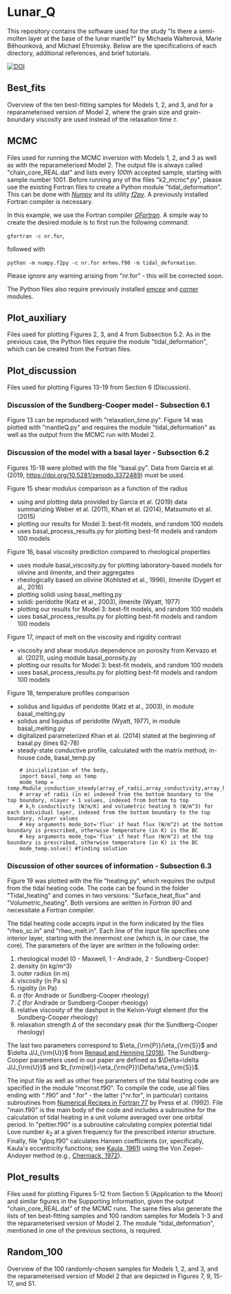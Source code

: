 # Lunar_Q

This repository contains the software used for the study "Is there a semi-molten layer at the base of the lunar mantle?" by Michaela Walterová, Marie Běhounková, and Michael Efroimsky. Below are the specifications of each directory, additional references, and brief tutorials.

[![DOI](https://zenodo.org/badge/557498850.svg)](https://zenodo.org/badge/latestdoi/557498850)

## Best_fits

Overview of the ten best-fitting samples for Models 1, 2, and 3, and for a reparameterised version of Model 2, where the grain size and grain-boundary viscosity are used instead of the relaxation time $\tau$.

## MCMC

Files used for running the MCMC inversion with Models 1, 2, and 3 as well as with the reparameterised Model 2. The output file is always called "chain_core_REAL.dat" and lists every *100th* accepted sample, starting with sample number 1001. Before running any of the files "k2_mcmc*.py", please use the existing Fortran files to create a Python module "tidal_deformation". This can be done with [*Numpy*](https://numpy.org/) and its utility [*f2py*](https://numpy.org/doc/stable/f2py/). A previously installed Fortran compiler is necessary.

In this example, we use the Fortran compiler [*GFortran*](https://gcc.gnu.org/wiki/GFortran). A simple way to create the desired module is to first run the following command:

`gfortran -c nr.for`,

followed with

`python -m numpy.f2py -c nr.for mrheo.f90 -m tidal_deformation`.

Please ignore any warning arising from "nr.for" - this will be corrected soon.

The Python files also require previously installed [*emcee*](https://emcee.readthedocs.io/en/stable/) and [*corner*](https://corner.readthedocs.io/en/latest/) modules.

## Plot_auxiliary

Files used for plotting Figures 2, 3, and 4 from Subsection 5.2. As in the previous case, the Python files require the module "tidal_deformation", which can be created from the Fortran files.

## Plot_discussion

Files used for plotting Figures 13-19 from Section 6 (Discussion).

### Discussion of the Sundberg-Cooper model - Subsection 6.1

Figure 13 can be reproduced with "relaxation_time.py". Figure 14 was plotted with "mantleQ.py" and requires the module "tidal_deformation" as well as the output from the MCMC run with Model 2.

### Discussion of the model with a basal layer - Subsection 6.2

Figures 15-18 were plotted with the file "basal.py". Data from Garcia et al. (2019, https://doi.org/10.5281/zenodo.3372489) must be used.

Figure 15 shear modulus comparison as a function of the radius
- using and plotting data provided by Garcia et al. (2019) data summarizing Weber et al. (2011), Khan et al. (2014), Matsumoto et al.  (2015)
- plotting our results for Model 3: best-fit models, and random 100 models
- uses basal_process_results.py for plotting best-fit models and random 100 models

Figure 16, basal viscosity prediction compared to rheological properties
- uses module basal_viscosity.py for plotting laboratory-based models for olivine and ilmenite, and their aggregates
- rheologically based on olivine (Kohlsted et al., 1996), ilmenite (Dygert et al., 2016)
- plotting solidi using basal_melting.py
- solidi: peridotite (Katz et al., 2003), ilmenite (Wyatt, 1977)
- plotting our results for Model 3: best-fit models, and random 100 models
- uses basal_process_results.py for plotting best-fit models and random 100 models

Figure 17, impact of melt on the viscosity and rigidity contrast
- viscosity and shear modulus dependence on porosity from Kervazo et al. (2021), using module basal_porosity.py
- plotting our results for Model 3: best-fit models, and random 100 models
- uses basal_process_results.py for plotting best-fit models and random 100 models

Figure 18, temperature profiles comparison
- solidus and liquidus of peridotite (Katz et al., 2003), in module basal_melting.py
- solidus and liquidus of peridotite (Wyatt, 1977), in module basal_melting.py
- digitalized parameterized Khan et al. (2014) stated at the beginning of basal.py (lines 62-78)
- steady-state conductive profile, calculated with the matrix method; in-house code, basal_temp.py

```
    # inicialization of the body, 
    import basal_temp as temp
    mode_temp = temp.Module_conduction_steady(array_of_radii,array_conductivity,array_heating,surface_boundary_condition_value,bottom_boundary_condition_value)
    # array of radii (in m) indexed from the bottom boundary to the top boundary, nlayer + 1 values, indexed from bottom to top
    # k,h conductivity (W/m/K) and volumetric heating h (W/m^3) for each individual layer, indexed from the bottom boundary to the top boundary, nlayer values    
    # key arguments mode_bot='flux' if heat flux (W/m^2) at the bottom boundary is prescribed, otherwise temperature (in K) is the BC
    # key arguments mode_top='flux' if heat flux (W/m^2) at the top boundary is prescribed, otherwise temperature (in K) is the BC
    mode_temp.solve() #finding solution
```


### Discussion of other sources of information - Subsection 6.3

Figure 19 was plotted with the file "heating.py", which requires the output from the tidal heating code. The code can be found in the folder "Tidal_heating" and comes in two versions: "Surface_heat_flux" and "Volumetric_heating". Both versions are written in *Fortran 90* and necessitate a Fortran compiler.

The tidal heating code accepts input in the form indicated by the files "rheo_sc.in" and "rheo_melt.in". Each line of the input file specifies one interior layer, starting with the innermost one (which is, in our case, the core). The parameters of the layer are written in the following order:

1. rheological model (0 - Maxwell, 1 - Andrade, 2 - Sundberg-Cooper)
2. density (in kg/m^3)
3. outer radius (in m)
4. viscosity (in Pa s)
5. rigidity (in Pa)
6. $\alpha$ (for Andrade or Sundberg-Cooper rheology)
7. $\zeta$ (for Andrade or Sundberg-Cooper rheology)
8. relative viscosity of the dashpot in the Kelvin-Voigt element (for the Sundberg-Cooper rheology)
9. relaxation strength $\Delta$ of the secondary peak (for the Sundberg-Cooper rheology)

The last two parameters correspond to $\eta_{\rm{P}}/\eta_{\rm{S}}$ and $\delta J/J_{\rm{U}}$ from [Renaud and Henning (2018)](https://iopscience.iop.org/article/10.3847/1538-4357/aab784). The Sundberg-Cooper parameters used in our paper are defined as $\Delta=\delta J/J_{\rm{U}}$ and $t_{\rm{rel}}=\eta_{\rm{P}}\Delta/\eta_{\rm{S}}$.

The input file as well as other free parameters of the tidal heating code are specified in the module "mconst.f90". To compile the code, use all files ending with ".f90" and ".for" - the latter ("nr.for", in particular) contains subroutines from [Numerical Recipes in Fortran 77](http://numerical.recipes) by Press et al. (1992). File "main.f90" is the main body of the code and includes a subroutine for the calculation of tidal heating in a unit volume averaged over one orbital period. In "peltier.f90" is a subroutine calculating complex potential tidal Love number $k_2$ at a given frequency for the prescribed interior structure. Finally, file "glpq.f90" calculates Hansen coefficients (or, specifically, Kaula's eccentricity functions; see [Kaula, 1961](https://academic.oup.com/gji/article/5/2/104/669948)) using the Von Zeipel-Andoyer method (e.g., [Cherniack, 1972](https://ui.adsabs.harvard.edu/abs/1972SAOSR.346.....C/abstract)).

## Plot_results

Files used for plotting Figures 5-12 from Section 5 (Application to the Moon) and similar figures in the Supporting Information, given the output "chain_core_REAL.dat" of the MCMC runs. The same files also generate the lists of ten best-fitting samples and 100 random samples for Models 1-3 and the reparameterised version of Model 2. The module "tidal_deformation", mentioned in one of the previous sections, is required.

## Random_100

Overview of the 100 randomly-chosen samples for Models 1, 2, and 3, and the reparameterised version of Model 2 that are depicted in Figures 7, 9, 15-17, and S1.

